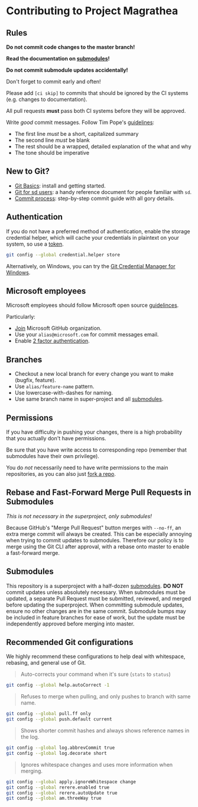 Contributing to Project Magrathea
=================================

Rules
-----

**Do not commit code changes to the master branch!**

**Read the documentation on [submodules][]!**

**Do not commit submodule updates accidentally!**

Don't forget to commit early and often!

Please add `[ci skip]` to commits that should be ignored by the CI systems
(e.g. changes to documentation).

All pull requests **must** pass both CI systems before they will be approved.

Write *good* commit messages. Follow Tim Pope's [guidelines][]:

* The first line *must* be a short, capitalized summary
* The second line *must* be blank
* The rest should be a wrapped, detailed explanation of the what and why
* The tone should be imperative

[submodules]: https://www.git-scm.com/book/en/v2/Git-Tools-Submodules
[guidelines]: http://tbaggery.com/2008/04/19/a-note-about-git-commit-messages.html

New to Git?
-----------

- [Git Basics](docs/git/basics.md): install and getting started.
- [Git for sd users](docs/git/source-depot.md): a handy reference document for people familiar with `sd`.
- [Commit process](docs/git/committing.md): step-by-step commit guide with all gory details.

Authentication
--------------

If you do not have a preferred method of authentication, enable the storage
credential helper, which will cache your credentials in plaintext on your
system, so use a [token][].

```sh
git config --global credential.helper store
```

Alternatively, on Windows, you can try the
[Git Credential Manager for Windows][manager].

[token]: https://help.github.com/articles/creating-an-access-token-for-command-line-use/
[manager]: https://github.com/Microsoft/Git-Credential-Manager-for-Windows

Microsoft employees
-------------------

Microsoft employees should follow Microsoft open source [guidelinces][MS-OSS-Hub].

Particularly:

* [Join][MS-OSS-Hub] Microsoft GitHub organization.
* Use your `alias@microsoft.com` for commit messages email. 
* Enable [2 factor authentication][].

[MS-OSS-Hub]: https://opensourcehub.microsoft.com/articles/how-to-join-microsoft-github-org-self-service
[2 factor authentication]: https://github.com/blog/1614-two-factor-authentication

Branches
--------

* Checkout a new local branch for every change you want to make (bugfix, feature).
* Use `alias/feature-name` pattern.
* Use lowercase-with-dashes for naming.
* Use same branch name in super-project and all [submodules][].

Permissions
-----------

If you have difficulty in pushing your changes, there is a high
probability that you actually don't have permissions.

Be sure that you have write access to corresponding repo (remember
that submodules have their own privilege).

You do *not* necessarily need to have write permissions to the main
repositories, as you can also just [fork a repo][].

[fork a repo]: https://help.github.com/articles/fork-a-repo/

Rebase and Fast-Forward Merge Pull Requests in Submodules
---------------------------------------------------------

*This is not necessary in the superproject, only submodules!*

Because GitHub's "Merge Pull Request" button merges with `--no-ff`, an
extra merge commit will always be created. This can be especially
annoying when trying to commit updates to submodules. Therefore our
policy is to merge using the Git CLI after approval, with a rebase
onto master to enable a fast-forward merge.

Submodules
----------

This repository is a superproject with a half-dozen [submodules][].
**DO NOT** commit updates unless absolutely necessary. When submodules
must be updated, a separate Pull Request must be submitted, reviewed,
and merged before updating the superproject. When committing submodule
updates, ensure no other changes are in the same commit. Submodule
bumps may be included in feature branches for ease of work, but the
update must be independently approved before merging into master.

Recommended Git configurations
------------------------------

We highly recommend these configurations to help deal with whitespace,
rebasing, and general use of Git.

> Auto-corrects your command when it's sure (`stats` to `status`)
```sh
git config --global help.autoCorrect -1
```

> Refuses to merge when pulling, and only pushes to branch with same name.
```sh
git config --global pull.ff only
git config --global push.default current
```

> Shows shorter commit hashes and always shows reference names in the log.
```sh
git config --global log.abbrevCommit true
git config --global log.decorate short
```

> Ignores whitespace changes and uses more information when merging.
```sh
git config --global apply.ignoreWhitespace change
git config --global rerere.enabled true
git config --global rerere.autoUpdate true
git config --global am.threeWay true
```
